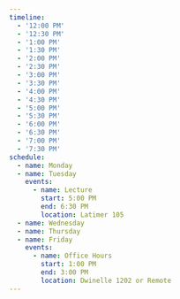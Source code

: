 ```yaml
---
timeline:
  - '12:00 PM'
  - '12:30 PM'
  - '1:00 PM'
  - '1:30 PM'
  - '2:00 PM'
  - '2:30 PM'
  - '3:00 PM'
  - '3:30 PM'
  - '4:00 PM'
  - '4:30 PM'
  - '5:00 PM'
  - '5:30 PM'
  - '6:00 PM'
  - '6:30 PM'
  - '7:00 PM'
  - '7:30 PM'
schedule:
  - name: Monday
  - name: Tuesday
    events:
      - name: Lecture
        start: 5:00 PM
        end: 6:30 PM
        location: Latimer 105
  - name: Wednesday
  - name: Thursday
  - name: Friday
    events:
      - name: Office Hours
        start: 1:00 PM
        end: 3:00 PM
        location: Dwinelle 1202 or Remote
---
```

